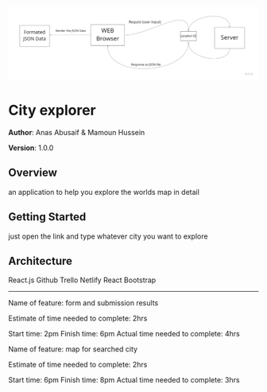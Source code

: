 ![API cycle](lab_06_301d28.jpg)
# City explorer

**Author**: Anas Abusaif & Mamoun Hussein

**Version**: 1.0.0 

## Overview
an application to help you explore the worlds map in detail
## Getting Started
just open the link and type whatever city you want to explore

## Architecture
React.js
Github
Trello
Netlify
React Bootstrap
<hr>

Name of feature: form and submission results

Estimate of time needed to complete: 2hrs

Start time: 2pm
Finish time: 6pm
Actual time needed to complete: 4hrs

Name of feature: map for searched city

Estimate of time needed to complete: 2hrs

Start time: 6pm
Finish time: 8pm
Actual time needed to complete: 3hrs
